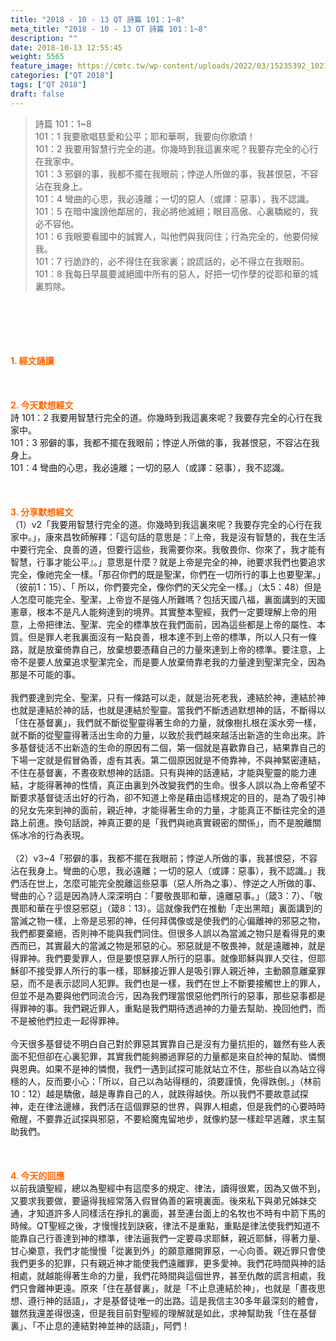 ```yaml
---
title: "2018 - 10 - 13 QT 詩篇 101：1~8"
meta_title: "2018 - 10 - 13 QT 詩篇 101：1~8"
description: ""
date: 2018-10-13 12:55:45
weight: 5565
feature_image: https://cmtc.tw/wp-content/uploads/2022/03/15235392_10211799862337740_180693556567566654_o-1.webp
categories: ["QT 2018"]
tags: ["QT 2018"]
draft: false
---
```


<blockquote>詩篇 101：1~8<br />
101：1 我要歌唱慈愛和公平；耶和華啊，我要向你歌頌！<br />
101：2 我要用智慧行完全的道。你幾時到我這裏來呢？我要存完全的心行在我家中。<br />
101：3 邪僻的事，我都不擺在我眼前；悖逆人所做的事，我甚恨惡，不容沾在我身上。<br />
101：4 彎曲的心思，我必遠離；一切的惡人（或譯：惡事），我不認識。<br />
101：5 在暗中讒謗他鄰居的，我必將他滅絕；眼目高傲、心裏驕縱的，我必不容他。<br />
101：6 我眼要看國中的誠實人，叫他們與我同住；行為完全的，他要伺候我。<br />
101：7 行詭詐的，必不得住在我家裏；說謊話的，必不得立在我眼前。<br />
101：8 我每日早晨要滅絕國中所有的惡人，好把一切作孽的從耶和華的城裏剪除。</blockquote><br />
&nbsp;<br />
<br />
&nbsp;<br />
<br />
<span style="color: #ff6600;"><strong>1. </strong><strong>經文誦讀</strong></span><br />
<br />
<span style="color: #ff6600;"><strong> </strong></span><br />
<br />
<span style="color: #ff6600;"><strong>2. 今天默想</strong><strong>經文<br />
</strong></span>詩 101：2 我要用智慧行完全的道。你幾時到我這裏來呢？我要存完全的心行在我家中。<br />
101：3 邪僻的事，我都不擺在我眼前；悖逆人所做的事，我甚恨惡，不容沾在我身上。<br />
101：4 彎曲的心思，我必遠離；一切的惡人（或譯：惡事），我不認識。<br />
<br />
&nbsp;<br />
<br />
<span style="color: #ff6600;"><strong>3. 分享默想經文<br />
</strong></span>（1）v2「我要用智慧行完全的道。你幾時到我這裏來呢？我要存完全的心行在我家中。」，康來昌牧師解釋：「這句話的意思是：『上帝，我是沒有智慧的，我在生活中要行完全、良善的道，但要行這些，我需要你來。我敬畏你、你來了，我才能有智慧，行事才能公平』。」意思是什麼？就是上帝是完全的神，祂要求我們也要追求完全，像祂完全一樣。「那召你們的既是聖潔，你們在一切所行的事上也要聖潔。」（彼前1：15）、「 所以，你們要完全，像你們的天父完全一樣。」（太5：48）但是人怎麼可能完全、聖潔，上帝豈不是強人所難嗎？包括天國八福，裏面講到的天國憲章，根本不是凡人能夠達到的境界。其實整本聖經，我們一定要理解上帝的用意，上帝把律法、聖潔、完全的標準放在我們面前，因為這些都是上帝的屬性、本質。但是罪人老我裏面沒有一點良善，根本達不到上帝的標準，所以人只有一條路，就是放棄倚靠自己，放棄想要憑藉自己的力量來達到上帝的標準。要注意，上帝不是要人放棄追求聖潔完全，而是要人放棄倚靠老我的力量達到聖潔完全，因為那是不可能的事。<br />
<br />
我們要達到完全、聖潔，只有一條路可以走，就是治死老我，連結於神，連結於神也就是連結於神的話，也就是連結於聖靈。當我們不斷透過默想神的話，不斷得以「住在基督裏」，我們就不斷從聖靈得著生命的力量，就像樹扎根在溪水旁一樣，就不斷的從聖靈得著活出生命的力量，以致於我們越來越活出新造的生命出來。許多基督徒活不出新造的生命的原因有二個，第一個就是喜歡靠自己，結果靠自己的下場一定就是假冒偽善，虛有其表。第二個原因就是不倚靠神，不與神緊密連結，不住在基督裏，不晝夜默想神的話語。只有與神的話連結，才能與聖靈的能力連結，才能得著神的性情，真正由裏到外改變我們的生命。很多人誤以為上帝希望不斷要求基督徒活出好的行為，卻不知道上帝是藉由這樣規定的目的，是為了吸引神的兒女先來到神的面前，親近神，才能得著生命的力量，才能真正不斷往完全的道路上前進。換句話說，神真正要的是「我們與祂真實親密的關係」，而不是脫離關係冰冷的行為表現。<br />
<br />
（2）v3~4「邪僻的事，我都不擺在我眼前；悖逆人所做的事，我甚恨惡，不容沾在我身上。彎曲的心思，我必遠離；一切的惡人（或譯：惡事），我不認識。」我們活在世上，怎麼可能完全脫離這些惡事（惡人所為之事）、悖逆之人所做的事、彎曲的心？這是因為詩人深深明白：「要敬畏耶和華，遠離惡事。」（箴3：7）、「敬畏耶和華在乎恨惡邪惡」（箴8：13）。這就像我們在推動「走出黑暗」裏面講到的當滅之物一樣，上帝是忌邪的神，任何拜偶像或是使我們的心偏離神的邪惡之物，我們都要棄絕，否則神不能與我們同住。但很多人誤以為當滅之物只是看得見的東西而已，其實最大的當滅之物是邪惡的心。邪惡就是不敬畏神，就是遠離神，就是得罪神。我們要愛罪人，但是要恨惡罪人所行的惡事。就像耶穌與罪人交往，但耶穌卻不接受罪人所行的事一樣，耶穌接近罪人是吸引罪人親近神，主動願意離棄罪惡，而不是表示認同人犯罪。我們也是一樣，我們在世上不斷要接觸世上的罪人，但並不是為要與他們同流合污，因為我們理當恨惡他們所行的惡事，那些惡事都是得罪神的事。我們親近罪人，重點是我們期待透過神的力量去幫助、挽回他們，而不是被他們拉走一起得罪神。<br />
<br />
今天很多基督徒不明白自己對於罪惡其實靠自己是沒有力量抗拒的，雖然有些人表面不犯但卻在心裏犯罪，其實我們能夠勝過罪惡的力量都是來自於神的幫助、憐憫與恩典。如果不是神的憐憫，我們一遇到試探可能就站立不住，那些自以為站立得穩的人，反而要小心：「所以，自己以為站得穩的，須要謹慎，免得跌倒。」（林前10：12）越是驕傲，越是專靠自己的人，就跌得越快。所以我們不要故意試探神，走在律法邊緣，我們活在這個罪惡的世界，與罪人相處，但是我們的心要時時儆醒，不要靠近試探與邪惡，不要給魔鬼留地步，就像約瑟一樣趁早逃離，求主幫助我們。<br />
<br />
&nbsp;<br />
<br />
<span style="color: #ff6600;"><strong>4. 今天的回應<br />
</strong></span>以前我讀聖經，總以為聖經中有這麼多的規定、律法，讀得很累，因為又做不到，又要求我要做，要逼得我經常落入假冒偽善的窘境裏面。後來私下與弟兄姊妹交通，才知道許多人同樣活在掙扎的裏面，甚至連台面上的名牧也不時有中箭下馬的時候。QT聖經之後，才慢慢找到訣竅，律法不是重點，重點是律法使我們知道不能靠自己行善達到神的標準，律法逼我們一定要尋求耶穌，親近耶穌，得著力量、甘心樂意，我們才能慢慢「從裏到外」的願意離開罪惡，一心向善。親近罪只會使我們更多的犯罪，只有親近神才能使我們遠離罪，更多愛神。我們花時間與神的話相處，就越能得著生命的力量，我們花時間與這個世界，甚至仇敵的謊言相處，我們只會離神更遠。原來「住在基督裏」，就是「不止息連結於神」，也就是「晝夜思想、遵行神的話語」，才是基督徒唯一的出路。這是我信主30多年最深刻的體會，雖然我還差得很遠，但是我目前對聖經的理解就是如此，求神幫助我「住在基督裏」、「不止息的連結對神並神的話語」，阿們！
        